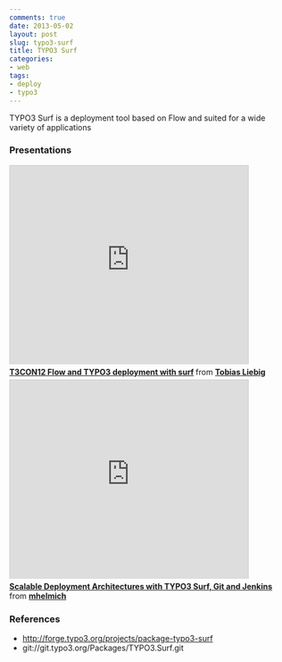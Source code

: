 ```yaml
---
comments: true
date: 2013-05-02
layout: post
slug: typo3-surf
title: TYPO3 Surf
categories:
- web
tags:
- deploy
- typo3
---
```


TYPO3 Surf is a deployment tool based on Flow and suited for a wide variety of applications

### Presentations

<iframe src="http://www.slideshare.net/slideshow/embed_code/14601683" width="427" height="356" frameborder="0" marginwidth="0" marginheight="0" scrolling="no" style="border:1px solid #CCC;border-width:1px 1px 0;margin-bottom:5px" allowfullscreen> </iframe> <div style="margin-bottom:5px"> <strong> <a href="https://www.slideshare.net/etobide/t3con12-flow-and-typo3-deployment-with-surf" title="T3CON12 Flow and TYPO3 deployment with surf" target="_blank">T3CON12 Flow and TYPO3 deployment with surf</a> </strong> from <strong><a href="http://www.slideshare.net/etobide" target="_blank">Tobias Liebig</a></strong> </div>

<iframe src="http://www.slideshare.net/slideshow/embed_code/19298242" width="427" height="356" frameborder="0" marginwidth="0" marginheight="0" scrolling="no" style="border:1px solid #CCC;border-width:1px 1px 0;margin-bottom:5px" allowfullscreen> </iframe> <div style="margin-bottom:5px"> <strong> <a href="https://www.slideshare.net/mhelmich/scalable-deployment-architectures-with-typo3-surf-git-and-jenkins" title="Scalable Deployment Architectures with TYPO3 Surf, Git and Jenkins" target="_blank">Scalable Deployment Architectures with TYPO3 Surf, Git and Jenkins</a> </strong> from <strong><a href="http://www.slideshare.net/mhelmich" target="_blank">mhelmich</a></strong> </div>

### References

* http://forge.typo3.org/projects/package-typo3-surf
* git://git.typo3.org/Packages/TYPO3.Surf.git